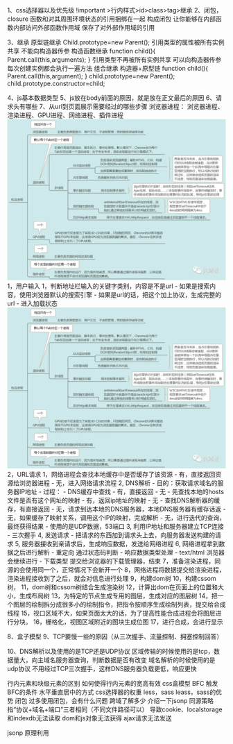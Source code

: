 1、css选择器以及优先级
!important >行内样式>id>class>tag>继承
2、闭包，closure
函数和对其周围环境状态的引用捆绑在一起 构成闭包
让你能够在内部函数内部访问外部函数作用域
保存了对外部作用域的引用

3、继承
原型链继承
  Child.prototype=new Parent();
  引用类型的属性被所有实例共享
  不能向构造器传参
构造函数继承
  function child(){
    Parent.call(this,arguments);
  }
  引用类型不再被所有实例共享
  可以向构造器传参
  每次创建实例都会执行一遍方法
组合继承
  构造器+原型链
  function child(){
    Parent.call(this,argument);
  }
  child.prototype=new Parent();
  child.prototype.constructor=child;



4、js基本数据类型
5、js放在body前面的原因，就是放在正文最后的原因
6、请求头有哪些
7、从url到页面展示需要经过的哪些步骤
  浏览器进程：
    浏览器进程、渲染进程、GPU进程、网络进程、插件进程
     ![avatar](/assets/webwork.webp)
  1，用户输入
    1，判断地址栏输入的关键字类别，内容是不是url
      - 如果是搜索内容，使用浏览器默认的搜索引擎
      - 如果是url的话，把这个加上协议，生成完整的url
      - 进入加载状态
  ![avatar](/assets/webwork.webp) 
  2，URL请求
    1，网络进程会查找本地缓存中是否缓存了该资源
      - 有，直接返回资源给浏览器进程
      - 无，进入网络请求流程
    2, DNS解析
      - 目的：获取请求域名的服务器IP地址
      - 过程：
        - DNS缓存中查找
          - 有，直接返回
          - 无
            - 先查找本地的hosts文件是否有这个网址的映射
              - 有，返回ip地址的映射
              - 无
                - 查找DNS解析器的缓存，有直接返回
                  - 无，请求到达本地的DNS服务器，本地DNS服务器有缓存话返
                    - 无，如果缓存了映射关系，调用这个IP的映射，完成解析
                      - 无，进行迭代的查询，最终获得结果
      - 使用的是UDP数据，53端口
    3, 利用IP地址和服务器建立TCP连接 
      - 三次握手
    4, 发送请求 
      - 把请求的东西加到请求头上去，向服务器发送构建的请求
    5, 服务器接收到亲请求后，生成响应数据，发送给网络进程
    6, 网络进程拿到数据之后进行解析
      - 重定向 通过状态码判断
      - 响应数据类型处理
        - text/html 浏览器会继续进行
        - 下载类型 提交给浏览器的下载管理器，结束
    7，准备渲染进程，同源的会使用同一个，正常情况下会新开一个
    8，网络进程将数据提交给渲染进程，渲染进程接收到了之后，就会对信息进行处理
    9，构建dom树
    10，构建cssom树，
    11，dom树和cssom树结合生成渲染树
    12，计算出dom在页面上的位置和大小，生成布局树
    13，为特定的节点生成专用的图层，生成对应的图层树
    14，把一个图层的绘制拆分成很多小的绘制指令，把指令按顺序生成绘制列表，提交给合成线程
    15，视口区域不大，如果页面太大的话，为了提高性能合成进程会将图层进行分块。
    16，栅格化，视图区域附近的图块生成位图
    17，进行合成，会进行显示

8、盒子模型
9、TCP要慢一些的原因（从三次握手、流量控制、拥塞控制回答）


10、DNS解析以及使用的是TCP还是UDP协议
  区域传输的时候使用的是tcp，数据量大，向主域名服务器查询，判断数据是否有改变
  域名解析的时候使用的是udp协议
  不用经过TCP三次握手，这样DNS服务器负载更低，响应更快



行内元素和块级元素的区别
如何使得行内元素的宽高有效
css盒模型
BFC
触发BFC的条件
水平垂直居中的方式
css选择器的权重
less，sass
leass，sass的优势
闭包
过多使用闭包，会有什么问题
跨域了解多少
介绍一下jsonp
同源策略
  指“协议+域名+端口”三者相同（不同文件路径可以）
  导致cookie、localstorage和indexdb无法读取
  dom和js对象无法获得
  ajax请求无法发送

  jsonp
    原理利用<script>标签没有跨域的限制，通过script标签的src属性，发送带有callback参数的get请求，后端将返回数据拼凑到callback中，返回给浏览器，浏览器解析，从而得到数据
    ``` javascript
    script = document.createElement('script');
    script.type = 'text/javascript';
    // 传参一个回调函数名给后端，方便后端返回时执行这个在前端定义的回调函数
    script.src = 'http://www.domain2.com:8080/login?user=admin&callback=handleCallback';
    document.head.appendChild(script);
    // 回调执行函数
    function handleCallback(res) {
        alert(JSON.stringify(res));
    }
    ```
  跨域资源共享cors
    允许浏览器向跨源服务器
      服务器设置ACCESS-CONTROL-ALLOW-ORIGIN响应头，设指定来源
      进行两次请求
    简单跨域请求
      1，get，post，head等http方法之一
      2，http的头信息不超过
        accept
        accept-language
        content-language
        last-event-id
        content-type只限于application/x-www-form-urlencoded、multiple/formdata、text/plain
      响应头：
        Access-Control-Allow-Origin：数据的可见范围
    复杂请求
      1，任何一个不满足的简单跨域要求的请求都是复杂，带预检的跨域请求。
      一个复杂请求不止发送一个包含通信内容的请求，其中最先发送的是一种**"预检"请求**，此时作为服务端，也需要返回**"预回应"**作为响应。"预检"请求实际上是对服务端的一种权限请求，只有当"预检"请求成功返回，实际请求才开始执行。
      预请求以OPTIONS形式发送，当中同样包含域，并且还包含了两项CORS特有的内容
      Access-Control-Request-Method – 该项内容是实际请求的种类，可以是GET、POST之类的简单请求，也可以是PUT、DELETE等等。
      Access-Control-Request-Headers – 该项是一个以逗号分隔的列表，当中是复杂请求所使用的头部。
      "预检"请求实际上就是在为之后的实际请求发送一个权限请求，在预回应返回的内容当中，服务端应当对这两项进行回复，以让浏览器确定请求是否能够成功完成。一旦预回应如期而至，所请求的权限也都已满足，才会发出真实请求，携带真实数据
      预请求响应数据:access-control-allow-method:支持的方法，access-control-allow-headers：支持的头部信息
      后台设置Access-Control-Max-Age来控制浏览器在多长时间内（单位s）无需在请求时发送预检请求，从而减少不必要的预检请求
  nginx代理
    通过配置文件设置请求响应头Access-Control-Allow-Origin…等字段
  node中间件跨域
    启一个代理服务器实现数据的转发
  postmessage跨域
    页面和其打开的新窗口的数据传递
    多窗口之间消息传递
    页面与嵌套的iframe消息传递

js继承
http常用状态码


302什么含义？


304
  200：从客户端发来的请求在服务器端被正常处理了，请求数据返回
  204：从客户端发来的请求在服务器端被正常处理了，但是没有资源可以返回（一般在只需要从客户端往服务器发送信息，而对客户端不需要发送新信息内容的情况下使用）
  206：客户端进行了范围请求，而服务器成功执行了这部分的 GET 请求响应报文中包含由 Content-Range 指定范围的实体内容
  ---- 当 301、302、303 响应状态码返回时，几乎所有的浏览器都会把 POST 改成 GET，并删除请求报文内的主体，之后请求会自动再次发送
301、302 标准是禁止将 POST 方法改变成 GET 方法的，但实际使用时大家都会这么做
  301：永久性重定向（请求的资源已被分配了新的 URI，以后应使用资源现在所指的 URI）
  302：临时性重定向（请求的资源已被分配了新的 URI，希望用户(本次)能使用新的 URI 访问）
  304：客户端发送附带条件的请求时，服务器端允许请求访问资源，但未满足条件的情况。（服务端已经执行了GET，但文件未变化）

  400： 表示请求报文中存在语法错误
  403：表明对请求资源的访问被服务器拒绝了（未获得文件系统的访问授权，访问权限）
  404：服务器上无法找到请求的资源
  405：客户端请求的方法虽然能被服务器识别，但是服务器禁止使用该方法
  500：服务器端在执行请求时发生了错误
  502：网关或代理角色的服务器
  503：服务器暂时处于超负载或正在进行停机维护，现在无法处理请求

cookie和localStorage、sessionStorage生命周期及作用域



.标准盒模型与怪异盒模型；

2.box-sizing（说错了，面试官让我回去了解下）
  盒模型
3.url输入后到页面显示；

5.get与post区别；
  get获取数据
    参数长度限制
    明文传输
    get的数据会保存在浏览器记录中
  post提交数据 
    没有参数长度限制
    post放在请求体中

6.实现函数，返回Promise状态为resolve（用两种方法）；
  异步编程解决方案
  回调地狱的问题：
    代码臃肿
    可读性差
    耦合度过高
    复用性差




7.算法:数组降维（实现float，递归，不能用mapfloat）


9.写代码，判断this指向问题；

10.箭头函数与普通函数区别
  1,写法上更加简洁
  2，箭头函数不会创建自己的this会从自己作用域链上一层继承this；定义的地方
  3，this指向不会发生改变你
  4，call、apply、bind不能改变箭头函数的this指向
  5，箭头函数不能作为构造函数使用（this指向的问题），new：生成一个对象，吧函数的this指向该对象，执行构造函数里的语句，返回实例
  6，没有自己的arguments
  7，没有prototype原型
  8，不能作为生成器函数

11.手写new的过程；

``` javascript
function news(obg){
  let res={};
  if(obj.prototype !== null){
    res._proto_=obj.prototype;
  }
  let ret = obj.call(res,Array.prototype.slice.call(args,1));
  if((typeof ret ==="object)|| typeof ret ==="function" && ret!==null){
    return ret;
  }
  return res;
}
function NewPro(func,...args){
    this.obj={};
    Object.setPrototypeOf(this.obj, Con.prototype);
    let ret=func.apply(this.obj,args);
    if ((typeof ret === "object") || typeof ret === "function" && ret !== null) {
        return ret;
    }
    return this.obj;
}
```

13.同源策略

14.js中数据类型（基本、引用）判断类型时分别用什么方法
instanceof
typeof


http，那一层？
  http位于应用层
    OSI：
      应用层
      表示层
      会话层
      传输层
      网络层
      数据链路层
      物理层
    TCP/IP 
      应用层http
      传输层TCP
      网际层IP
      网络接口层

https

TCP哪一层？三次握手四次挥手

输入网址时发生了什么

讲讲DNS查询

浏览器进程/线程

JS单线程 事件循环

给了一道题 宏任务微任务相关

浏览器渲染过程

什么是重排/重绘（基本概念，没有讲到具体优化

js原型&原型链

闭包和作用域

let var区别

Call apply bind用法和区别

实现call

js继承，如何实现？（口述，没有具体写代码

实现new

垃圾回收概述

async await 概述

css BFC

css position

垂直水平居中

react用过吗

说说函数组件和类组件区别

有大量数据，例如1w条，渲染的时候你会选函数组件还是类组件？

堆和栈
进程和线程区别
写快排


1.node 中间件原理

2.写一个中间件，怎么使用？

3.webpack 打包整体流程

4.常见 web 安全问题，xss、csrf、sql 注入、数据库加密、cookie 加密及防范措施